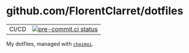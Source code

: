 # github.com/FlorentClarret/dotfiles

<div>

| |                                                                                                                                                                                  |
| --- |----------------------------------------------------------------------------------------------------------------------------------------------------------------------------------|
| CI/CD | [![pre-commit.ci status](https://results.pre-commit.ci/badge/github/FlorentClarret/dotfiles/main.svg)](https://results.pre-commit.ci/latest/github/FlorentClarret/dotfiles/main) |

</div>

My dotfiles, managed with [`chezmoi`](https://github.com/twpayne/chezmoi).
